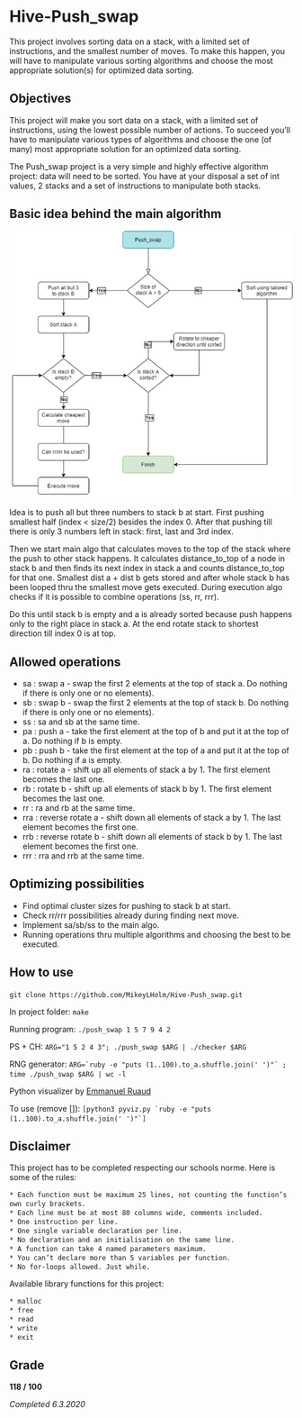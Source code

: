 # Hive-Push_swap
This project involves sorting data on a stack, with a limited set of instructions, and the smallest number of moves. To make this happen, you will have to manipulate various sorting algorithms and choose the most appropriate solution(s) for optimized data sorting.

## Objectives
This project will make you sort data on a stack, with a limited set of instructions, using
the lowest possible number of actions. To succeed you’ll have to manipulate various
types of algorithms and choose the one (of many) most appropriate solution for an
optimized data sorting.

The Push_swap project is a very simple and highly effective algorithm project: data will
need to be sorted. You have at your disposal a set of int values, 2 stacks and a set of
instructions to manipulate both stacks.

## Basic idea behind the main algorithm
![push_swap flow graph](https://github.com/MikeyLHolm/Hive-Push_swap/blob/master/ps_flow.png "push_swap flow graph")

Idea is to push all but three numbers to stack b at start. First pushing smallest half (index < size/2) besides the index 0. After that pushing till there is only 3 numbers left in stack: first, last and 3rd index.

Then we start main algo that calculates moves to the top of the stack where the push to other stack happens. It calculates distance_to_top of a node in stack b and then finds its next index in stack a and counts distance_to_top for that one. Smallest dist a + dist b gets stored and after whole stack b has been looped thru the smallest move gets executed.
During execution algo checks if it is possible to combine operations (ss, rr, rrr).

Do this until stack b is empty and a is already sorted because push happens only to the right place in stack a. At the end rotate stack to shortest direction till index 0 is at top.

## Allowed operations

* sa : swap a - swap the first 2 elements at the top of stack a. Do nothing if there is only one or no elements).
* sb : swap b - swap the first 2 elements at the top of stack b. Do nothing if there is only one or no elements).
* ss : sa and sb at the same time.
* pa : push a - take the first element at the top of b and put it at the top of a. Do nothing if b is empty.
* pb : push b - take the first element at the top of a and put it at the top of b. Do nothing if a is empty.
* ra : rotate a - shift up all elements of stack a by 1. The first element becomes the last one.
* rb : rotate b - shift up all elements of stack b by 1. The first element becomes the last one.
* rr : ra and rb at the same time.
* rra : reverse rotate a - shift down all elements of stack a by 1. The last element becomes the first one.
* rrb : reverse rotate b - shift down all elements of stack b by 1. The last element becomes the first one.
* rrr : rra and rrb at the same time.

## Optimizing possibilities

* Find optimal cluster sizes for pushing to stack b at start.
* Check rr/rrr possibilities already during finding next move.
* Implement sa/sb/ss to the main algo.
* Running operations thru multiple algorithms and choosing the best to be executed.

## How to use

```git clone https://github.com/MikeyLHolm/Hive-Push_swap.git```

In project folder: ```make```


Running program: ```./push_swap 1 5 7 9 4 2```

PS + CH: ```ARG="1 5 2 4 3"; ./push_swap $ARG | ./checker $ARG```


RNG generator: ```ARG=`ruby -e "puts (1..100).to_a.shuffle.join(' ')"` ; time ./push_swap $ARG | wc -l```


Python visualizer by [Emmanuel Ruaud](https://github.com/o-reo)

To use (remove []): ```[python3 pyviz.py `ruby -e "puts (1..100).to_a.shuffle.join(' ')"`]```

## Disclaimer
This project has to be completed respecting our schools norme. Here is some of the rules:
```
* Each function must be maximum 25 lines, not counting the function’s own curly brackets.
* Each line must be at most 80 columns wide, comments included.
* One instruction per line.
* One single variable declaration per line.
* No declaration and an initialisation on the same line.
* A function can take 4 named parameters maximum.
* You can’t declare more than 5 variables per function.
* No for-loops allowed. Just while.
```
Available library functions for this project:
```
* malloc
* free
* read
* write
* exit
```

## Grade
**118 / 100**

_Completed 6.3.2020_

